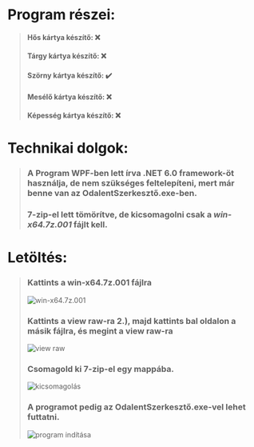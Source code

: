 # Program részei:
>#### Hős kártya készítő: ❌
>#### Tárgy kártya készítő: ❌
>#### Szörny kártya készítő: ✔️
>#### Mesélő kártya készítő: ❌
>#### Képesség kártya készítő: ❌
# Technikai dolgok:
>### A Program **WPF**-ben lett írva **.NET 6.0** framework-öt használja, de nem szükséges feltelepíteni, mert már benne van az OdalentSzerkesztő.exe-ben.
>### **7-zip**-el lett tömörítve, de kicsomagolni csak a ***win-x64.7z.001*** fájlt kell.
# Letöltés:
>### Kattints a **win-x64.7z.001** fájlra
> ![win-x64.7z.001](Képek/1.png)
> 
>### Kattints a **view raw**-ra **2.)**, majd kattints bal oldalon a másik fájlra, és megint a view raw-ra
> ![view raw](Képek/2.png)
> 
>### Csomagold ki **7-zip**-el egy mappába.
> ![kicsomagolás](Képek/3.png)
>
>### A programot pedig az **OdalentSzerkesztő.exe**-vel lehet futtatni.
> ![program indítása](Képek/4.png)
